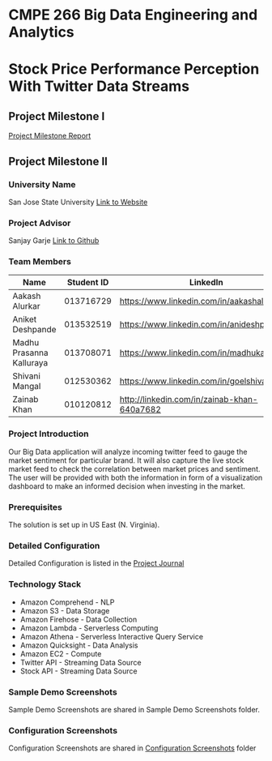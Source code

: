 # CMPE 266 Big Data Engineering and Analytics

# Stock Price Performance Perception With Twitter Data Streams

## Project Milestone I
[Project Milestone Report](https://github.com/aakashalurkar/cmpe266-project/blob/master/CMPE_266_Milestone_1.pdf)

## Project Milestone II

### University Name
San Jose State University [Link to Website](http://www.sjsu.edu/)

### Project Advisor
Sanjay Garje [Link to Github](https://www.linkedin.com/in/sanjaygarje/)

### Team Members
|Name|Student ID|LinkedIn|
|-------------|-----------|--|
|Aakash Alurkar |013716729|https://www.linkedin.com/in/aakashalurkar/ |
|Aniket Deshpande |013532519|https://www.linkedin.com/in/anideshp/ |
|Madhu Prasanna Kalluraya|013708071|https://www.linkedin.com/in/madhukalluraya/ |
|Shivani Mangal|012530362| https://www.linkedin.com/in/goelshivani/ |
|Zainab Khan | 010120812|http://linkedin.com/in/zainab-khan-640a7682 |



### Project Introduction
Our Big Data application will analyze incoming twitter feed to gauge the market sentiment for particular brand. It will also capture the live stock market feed to check the correlation between market prices and sentiment. The user will be provided with both the information in form of a visualization dashboard to make an informed decision when investing in the market.

### Prerequisites
The solution is set up in US East (N. Virginia).

### Detailed Configuration
Detailed Configuration is listed in the [Project Journal](https://github.com/aakashalurkar/cmpe266-project/blob/master/ProjectJournal.md)

### Technology Stack
* Amazon Comprehend - NLP
* Amazon S3 - Data Storage
* Amazon Firehose - Data Collection
* Amazon Lambda - Serverless Computing
* Amazon Athena - Serverless Interactive Query Service
* Amazon Quicksight - Data Analysis
* Amazon EC2 - Compute
* Twitter API - Streaming Data Source
* Stock API - Streaming Data Source


### Sample Demo Screenshots
Sample Demo Screenshots are shared in Sample Demo Screenshots folder.


### Configuration Screenshots
Configuration Screenshots are shared in [Configuration Screenshots](https://github.com/aakashalurkar/cmpe266-project/tree/master/ConfigurationScreenShots) folder
